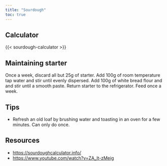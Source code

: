 ```yaml
---
title: "Sourdough"
toc: true
---
```

## Calculator

{{< sourdough-calculator >}}

## Maintaining starter

Once a week, discard all but 25g of starter. Add 100g of room temperature tap
water and stir until evenly dispersed. Add 100g of white bread flour and and
stir until a smooth paste. Return starter to the refrigerator. Feed once a
week.

## Tips

- Refresh an old loaf by brushing water and toasting in an oven for a few minutes. Can only do once.

## Resources

- https://sourdoughcalculator.info/
- https://www.youtube.com/watch?v=ZA_lt-zMeig
